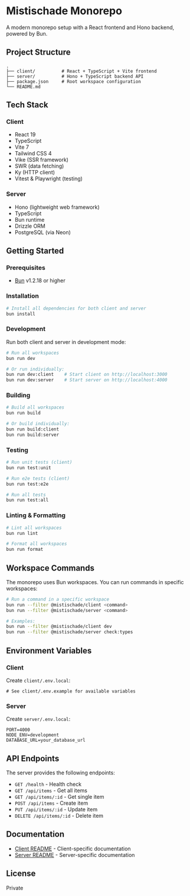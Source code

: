 # Mistischade Monorepo

A modern monorepo setup with a React frontend and Hono backend, powered by Bun.

## Project Structure

```
.
├── client/          # React + TypeScript + Vite frontend
├── server/          # Hono + TypeScript backend API
├── package.json     # Root workspace configuration
└── README.md
```

## Tech Stack

### Client
- React 19
- TypeScript
- Vite 7
- Tailwind CSS 4
- Vike (SSR framework)
- SWR (data fetching)
- Ky (HTTP client)
- Vitest & Playwright (testing)

### Server
- Hono (lightweight web framework)
- TypeScript
- Bun runtime
- Drizzle ORM
- PostgreSQL (via Neon)

## Getting Started

### Prerequisites

- [Bun](https://bun.sh) v1.2.18 or higher

### Installation

```bash
# Install all dependencies for both client and server
bun install
```

### Development

Run both client and server in development mode:

```bash
# Run all workspaces
bun run dev

# Or run individually:
bun run dev:client    # Start client on http://localhost:3000
bun run dev:server    # Start server on http://localhost:4000
```

### Building

```bash
# Build all workspaces
bun run build

# Or build individually:
bun run build:client
bun run build:server
```

### Testing

```bash
# Run unit tests (client)
bun run test:unit

# Run e2e tests (client)
bun run test:e2e

# Run all tests
bun run test:all
```

### Linting & Formatting

```bash
# Lint all workspaces
bun run lint

# Format all workspaces
bun run format
```

## Workspace Commands

The monorepo uses Bun workspaces. You can run commands in specific workspaces:

```bash
# Run a command in a specific workspace
bun run --filter @mistischade/client <command>
bun run --filter @mistischade/server <command>

# Examples:
bun run --filter @mistischade/client dev
bun run --filter @mistischade/server check:types
```

## Environment Variables

### Client

Create `client/.env.local`:

```env
# See client/.env.example for available variables
```

### Server

Create `server/.env.local`:

```env
PORT=4000
NODE_ENV=development
DATABASE_URL=your_database_url
```

## API Endpoints

The server provides the following endpoints:

- `GET /health` - Health check
- `GET /api/items` - Get all items
- `GET /api/items/:id` - Get single item
- `POST /api/items` - Create item
- `PUT /api/items/:id` - Update item
- `DELETE /api/items/:id` - Delete item

## Documentation

- [Client README](./client/README.md) - Client-specific documentation
- [Server README](./server/README.md) - Server-specific documentation

## License

Private
